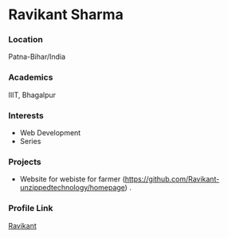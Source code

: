 # Ravikant Sharma

### Location

Patna-Bihar/India

### Academics

IIIT, Bhagalpur

### Interests

- Web Development
- Series


### Projects

- Website for webiste for farmer (https://github.com/Ravikant-unzippedtechnology/homepage) .

### Profile Link

[Ravikant](https://github.com/Ravikant-unzippedtechnology)
